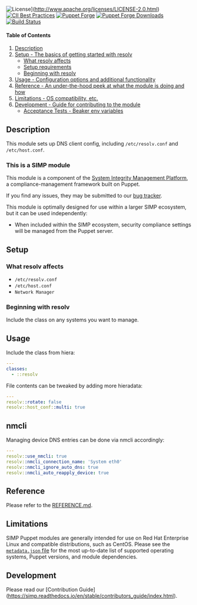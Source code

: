 ![License](https://img.shields.io/:license-apache-blue.svg)](http://www.apache.org/licenses/LICENSE-2.0.html)
[![CII Best Practices](https://bestpractices.coreinfrastructure.org/projects/73/badge)](https://bestpractices.coreinfrastructure.org/projects/73)
[![Puppet Forge](https://img.shields.io/puppetforge/v/simp/resolv.svg)](https://forge.puppetlabs.com/simp/resolv)
[![Puppet Forge Downloads](https://img.shields.io/puppetforge/dt/simp/resolv.svg)](https://forge.puppetlabs.com/simp/resolv)
[![Build Status](https://travis-ci.org/simp/pupmod-simp-resolv.svg)](https://travis-ci.org/simp/pupmod-simp-resolv)

#### Table of Contents

1. [Description](#description)
2. [Setup - The basics of getting started with resolv](#setup)
    * [What resolv affects](#what-resolv-affects)
    * [Setup requirements](#setup-requirements)
    * [Beginning with resolv](#beginning-with-resolv)
3. [Usage - Configuration options and additional functionality](#usage)
4. [Reference - An under-the-hood peek at what the module is doing and how](#reference)
5. [Limitations - OS compatibility, etc.](#limitations)
6. [Development - Guide for contributing to the module](#development)
    * [Acceptance Tests - Beaker env variables](#acceptance-tests)


## Description

This module sets up DNS client config, including `/etc/resolv.conf` and `/etc/host.conf`.


### This is a SIMP module

This module is a component of the [System Integrity Management Platform](https://simp-project.com),
a compliance-management framework built on Puppet.

If you find any issues, they may be submitted to our [bug tracker](https://simp-project.atlassian.net/).

This module is optimally designed for use within a larger SIMP ecosystem, but it can be used independently:

 * When included within the SIMP ecosystem, security compliance settings will be managed from the Puppet server.


## Setup


### What resolv affects

  * `/etc/resolv.conf`
  * `/etc/host.conf`
  * `Network Manager`


### Beginning with resolv

Include the class on any systems you want to manage.


## Usage

Include the class from hiera:

```yaml
---
classes:
  - ::resolv
```

File contents can be tweaked by adding more hieradata:

```yaml
---
resolv::rotate: false
resolv::host_conf::multi: true
```

## nmcli

Managing device DNS entries can be done via nmcli accordingly:

```yaml
---
resolv::use_nmcli: true
resolv::nmcli_connection_name: 'System eth0'
resolv::nmcli_ignore_auto_dns: true
resolv::nmcli_auto_reapply_device: true
```

## Reference

Please refer to the [REFERENCE.md](./REFERENCE.md).

## Limitations

SIMP Puppet modules are generally intended for use on Red Hat Enterprise Linux and compatible distributions, such as CentOS. Please see the [`metadata.json` file](./metadata.json) for the most up-to-date list of supported operating systems, Puppet versions, and module dependencies.


## Development

Please read our [Contribution Guide] (https://simp.readthedocs.io/en/stable/contributors_guide/index.html).
